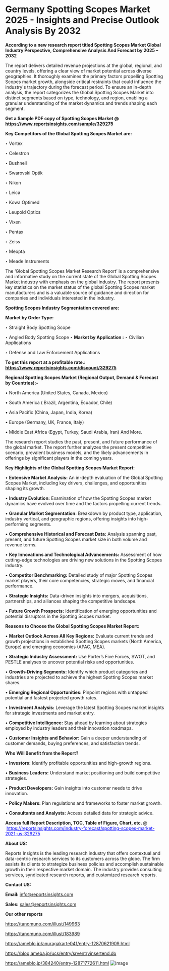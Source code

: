 # Germany Spotting Scopes Market 2025 - Insights and Precise Outlook Analysis By 2032

<strong>According to a new research report titled Spotting Scopes Market Global Industry Perspective, Comprehensive Analysis And Forecast by 2025 – 2032</strong>

The report delivers detailed revenue projections at the global, regional, and country levels, offering a clear view of market potential across diverse geographies. It thoroughly examines the primary factors propelling Spotting Scopes market growth, alongside critical restraints that could influence the industry's trajectory during the forecast period. To ensure an in-depth analysis, the report categorizes the Global Spotting Scopes Market into distinct segments based on type, technology, and region, enabling a granular understanding of the market dynamics and trends shaping each segment.

<strong>Get a Sample PDF copy of Spotting Scopes Market </strong><strong>@<a href=https://www.reportsinsights.com/sample/329275 style=color:#0000ff;> https://www.reportsinsights.com/sample/329275</a></strong></font>

<strong>Key Competitors of the Global Spotting Scopes Market are:</strong>

‣ Vortex

‣ Celestron

‣ Bushnell

‣ Swarovski Optik

‣ Nikon

‣ Leica

‣ Kowa Optimed

‣ Leupold Optics

‣ Vixen

‣ Pentax

‣ Zeiss

‣ Meopta

‣ Meade Instruments

The ‘Global Spotting Scopes Market Research Report’ is a comprehensive and informative study on the current state of the Global Spotting Scopes Market industry with emphasis on the global industry. The report presents key statistics on the market status of the global Spotting Scopes market manufacturers and is a valuable source of guidance and direction for companies and individuals interested in the industry.

<strong>Spotting Scopes Industry Segmentation covered are:</strong>

<strong>Market by Order Type: </strong>

‣ Straight Body Spotting Scope

‣ Angled Body Spotting Scope
‣ 
<strong>Market by Application :</strong>
‣ Civilian Applications

‣ Defense and Law Enforcement Applications

<strong>To get this report at a profitable rate.: <a href=https://www.reportsinsights.com/discount/329275 style=color:#0000ff;>https://www.reportsinsights.com/discount/329275</a></strong></font>

<strong>Regional Spotting Scopes Market (Regional Output, Demand &amp; Forecast by Countries):-</strong>

• North America (United States, Canada, Mexico)

• South America ( Brazil, Argentina, Ecuador, Chile)

• Asia Pacific (China, Japan, India, Korea)

• Europe (Germany, UK, France, Italy)

• Middle East Africa (Egypt, Turkey, Saudi Arabia, Iran) And More.

The research report studies the past, present, and future performance of the global market. The report further analyzes the present competitive scenario, prevalent business models, and the likely advancements in offerings by significant players in the coming years.

<strong>Key Highlights of the Global Spotting Scopes Market Report:</strong>

• <strong>Extensive Market Analysis:</strong> An in-depth evaluation of the Global Spotting Scopes Market, including key drivers, challenges, and opportunities shaping its growth.

• <strong>Industry Evolution:</strong> Examination of how the Spotting Scopes market dynamics have evolved over time and the factors propelling current trends.

• <strong>Granular Market Segmentation:</strong> Breakdown by product type, application, industry vertical, and geographic regions, offering insights into high-performing segments.

• <strong>Comprehensive Historical and Forecast Data:</strong> Analysis spanning past, present, and future Spotting Scopes market size in both volume and revenue terms.

• <strong>Key Innovations and Technological Advancements:</strong> Assessment of how cutting-edge technologies are driving new solutions in the Spotting Scopes industry.

• <strong>Competitor Benchmarking:</strong> Detailed study of major Spotting Scopes market players, their core competencies, strategic moves, and financial performance.

• <strong>Strategic Insights:</strong> Data-driven insights into mergers, acquisitions, partnerships, and alliances shaping the competitive landscape.

• <strong>Future Growth Prospects:</strong> Identification of emerging opportunities and potential disruptors in the Spotting Scopes market.

<strong>Reasons to Choose the Global Spotting Scopes Market Report:</strong>

• <strong>Market Outlook Across All Key Regions:</strong> Evaluate current trends and growth projections in established Spotting Scopes markets (North America, Europe) and emerging economies (APAC, MEA).

• <strong>Strategic Industry Assessment:</strong> Use Porter’s Five Forces, SWOT, and PESTLE analyses to uncover potential risks and opportunities.

• <strong>Growth-Driving Segments:</strong> Identify which product categories and industries are projected to achieve the highest Spotting Scopes market shares.

• <strong>Emerging Regional Opportunities:</strong> Pinpoint regions with untapped potential and fastest projected growth rates.

• <strong>Investment Analysis:</strong> Leverage the latest Spotting Scopes market insights for strategic investments and market entry.

• <strong>Competitive Intelligence:</strong> Stay ahead by learning about strategies employed by industry leaders and their innovation roadmaps.

• <strong>Customer Insights and Behavior:</strong> Gain a deeper understanding of customer demands, buying preferences, and satisfaction trends.

<strong>Who Will Benefit from the Report?</strong>

• <strong>Investors:</strong> Identify profitable opportunities and high-growth regions.

• <strong>Business Leaders:</strong> Understand market positioning and build competitive strategies.

• <strong>Product Developers:</strong> Gain insights into customer needs to drive innovation.

• <strong>Policy Makers:</strong> Plan regulations and frameworks to foster market growth.

• <strong>Consultants and Analysts:</strong> Access detailed data for strategic advice.
</ul>
<strong>Access full Report Description, TOC, Table of Figure, Chart, etc. </strong>@  <a href=https://reportsinsights.com/industry-forecast/spotting-scopes-market-2021-us-329275 style=color:#0000ff;>https://reportsinsights.com/industry-forecast/spotting-scopes-market-2021-us-329275</a></font>

<strong><strong>About US</strong>:</strong>

Reports Insights is the leading research industry that offers contextual and data-centric research services to its customers across the globe. The firm assists its clients to strategize business policies and accomplish sustainable growth in their respective market domain. The industry provides consulting services, syndicated research reports, and customized research reports.

<strong>Contact US:</strong>

<p class=""""><b>Email:</b> <a href=mailto:info@reportsinsights.com>info@reportsinsights.com</a></p>
<p class=""""><b>Sales:</b> <a href=mailto:sales@reportsinsights.com>sales@reportsinsights.com</a></p>

<strong>Our other reports</strong>

<a href=https://tanomuno.com/illust/149963>https://tanomuno.com/illust/149963</a>

<a href=https://tanomuno.com/illust/183989>https://tanomuno.com/illust/183989</a>

<a href=https://ameblo.jp/anuragakarte041/entry-12870621909.html>https://ameblo.jp/anuragakarte041/entry-12870621909.html</a>

<a href=https://blog.ameba.jp/ucs/entry/srventryinsertend.do>https://blog.ameba.jp/ucs/entry/srventryinsertend.do</a>

<a href=https://ameblo.jp/384240/entry-12871772611.html>https://ameblo.jp/384240/entry-12871772611.html</a>
![image](https://github.com/user-attachments/assets/fbcfb0a3-b740-40af-93ba-d6362251b642)
